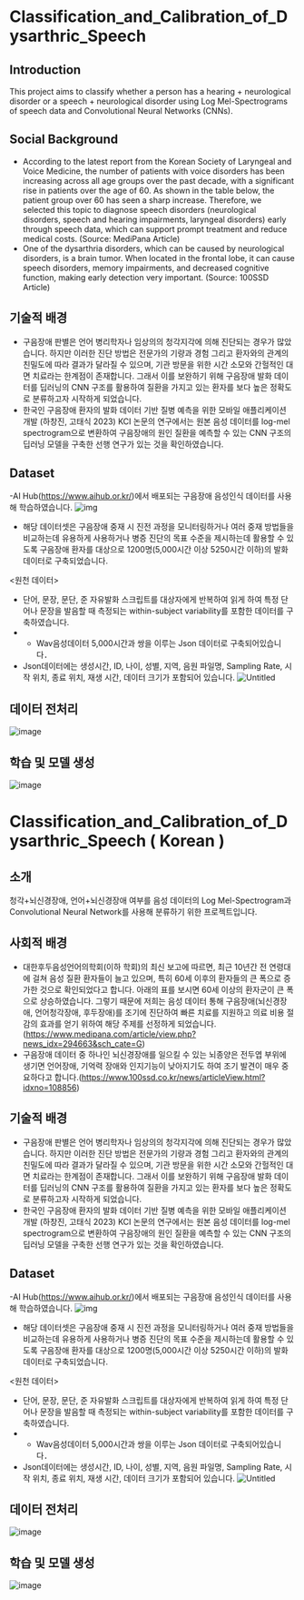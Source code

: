 # Classification_and_Calibration_of_Dysarthric_Speech

## Introduction
This project aims to classify whether a person has a hearing + neurological disorder or a speech + neurological disorder using Log Mel-Spectrograms of speech data and Convolutional Neural Networks (CNNs).

## Social Background
- According to the latest report from the Korean Society of Laryngeal and Voice Medicine, the number of patients with voice disorders has been increasing across all age groups over the past decade, with a significant rise in patients over the age of 60. As shown in the table below, the patient group over 60 has seen a sharp increase. Therefore, we selected this topic to diagnose speech disorders (neurological disorders, speech and hearing impairments, laryngeal disorders) early through speech data, which can support prompt treatment and reduce medical costs. (Source: MediPana Article)
- One of the dysarthria disorders, which can be caused by neurological disorders, is a brain tumor. When located in the frontal lobe, it can cause speech disorders, memory impairments, and decreased cognitive function, making early detection very important. (Source: 100SSD Article)

## 기술적 배경
- 구음장애 판별은 언어 병리학자나 임상의의 청각지각에 의해 진단되는 경우가 많았습니다. 하지만 이러한 진단 방법은 전문가의 기량과 경험 그리고 환자와의 관계의 친밀도에 따라 결과가 달라질 수 있으며, 기관 방문을 위한 시간 소모와 간헐적인 대면 치료라는 한계점이 존재합니다. 그래서 이를 보완하기 위해 구음장애 발화 데이터를 딥러닝의 CNN 구조를 활용하여 질환을 가지고 있는 환자를 보다 높은 정확도로 분류하고자 시작하게 되었습니다.
- 한국인 구음장애 환자의 발화 데이터 기반 질병 예측을 위한 모바일 애플리케이션 개발 (하창진, 고태식 2023) KCI 논문의 연구에서는 원본 음성 데이터를 log-mel spectrogram으로 변환하여 구음장애의 원인 질환을 예측할 수 있는 CNN 구조의 딥러닝 모델을 구축한 선행 연구가 있는 것을 확인하였습니다.
## Dataset
-AI Hub(https://www.aihub.or.kr/)에서 배포되는 구음장애 음성인식 데이터를 사용해 학습하였습니다. 
![img](https://github.com/Marcus-Son/Classification_and_Calibration_of_Dysarthric_Speech/assets/137815765/1a581a17-8d5c-4ef2-b393-5aeec3fba967)

- 해당 데이터셋은 구음장애 중재 시 진전 과정을 모니터링하거나 여러 중재 방법들을 비교하는데 유용하게 사용하거나 병증 진단의 목표 수준을 제시하는데 활용할 수 있도록 구음장애 환자를 대상으로 1200명(5,000시간 이상 5250시간 이하)의 발화 데이터로 구축되었습니다.

<원천 데이터>
- 단어, 문장, 문단, 준 자유발화 스크립트를 대상자에게 반복하여 읽게 하여 특정 단어나 문장을 발음할 때 측정되는 within-subject variability를 포함한 데이터를 구축하였습니다.
- - Wav음성데이터 5,000시간과 쌍을 이루는 Json 데이터로 구축되어있습니다．
- Json데이터에는 생성시간, ID, 나이, 성별, 지역, 음원 파일명, Sampling Rate, 시작 위치, 종료 위치, 재생 시간, 데이터 크기가 포함되어 있습니다.
![Untitled](https://github.com/Marcus-Son/Classification_and_Calibration_of_Dysarthric_Speech/assets/137815765/aa1a8615-d4e7-4685-9f36-362d66fd0934)


## 데이터 전처리
![image](https://github.com/Marcus-Son/Classification_and_Calibration_of_Dysarthric_Speech/assets/137815765/87aea8c5-38c0-41f6-a4fd-2644240ecb72)

## 학습 및 모델 생성
![image](https://github.com/Marcus-Son/Classification_and_Calibration_of_Dysarthric_Speech/assets/137815765/7d20d9b9-95e5-41d5-aa78-4e16743c12a3)


# Classification_and_Calibration_of_Dysarthric_Speech ( Korean )

## 소개
청각+뇌신경장애, 언어+뇌신경장애 여부를 음성 데이터의 Log Mel-Spectrogram과 Convolutional Neural Network를 사용해 분류하기 위한 프로젝트입니다. 
## 사회적 배경
- 대한후두음성언어의학회(이하 학회)의 최신 보고에 따르면, 최근 10년간 전 연령대에 걸쳐 음성 질환 환자들이 늘고 있으며, 특히 60세 이후의 환자들의 큰 폭으로 증가한 것으로 확인되었다고 합니다. 아래의 표를 보시면 60세 이상의 환자군이 큰 폭으로 상승하였습니다. 그렇기 때문에 저희는 음성 데이터 통해 구음장애(뇌신경장애, 언어청각장애, 후두장애)를 조기에 진단하여 빠른 치료를 지원하고 의료 비용 절감의 효과를 얻기 위하여 해당 주제를 선정하게 되었습니다.(https://www.medipana.com/article/view.php?news_idx=294663&sch_cate=G)
- 구음장애 데이터 중 하나인 뇌신경장애를 일으킬 수 있는 뇌종양은 전두엽 부위에 생기면 언어장애, 기억력 장애와 인지기능이 낮아지기도 하여 조기 발견이 매우 중요하다고 합니다.(https://www.100ssd.co.kr/news/articleView.html?idxno=108856)

## 기술적 배경
- 구음장애 판별은 언어 병리학자나 임상의의 청각지각에 의해 진단되는 경우가 많았습니다. 하지만 이러한 진단 방법은 전문가의 기량과 경험 그리고 환자와의 관계의 친밀도에 따라 결과가 달라질 수 있으며, 기관 방문을 위한 시간 소모와 간헐적인 대면 치료라는 한계점이 존재합니다. 그래서 이를 보완하기 위해 구음장애 발화 데이터를 딥러닝의 CNN 구조를 활용하여 질환을 가지고 있는 환자를 보다 높은 정확도로 분류하고자 시작하게 되었습니다.
- 한국인 구음장애 환자의 발화 데이터 기반 질병 예측을 위한 모바일 애플리케이션 개발 (하창진, 고태식 2023) KCI 논문의 연구에서는 원본 음성 데이터를 log-mel spectrogram으로 변환하여 구음장애의 원인 질환을 예측할 수 있는 CNN 구조의 딥러닝 모델을 구축한 선행 연구가 있는 것을 확인하였습니다.
## Dataset
-AI Hub(https://www.aihub.or.kr/)에서 배포되는 구음장애 음성인식 데이터를 사용해 학습하였습니다. 
![img](https://github.com/Marcus-Son/Classification_and_Calibration_of_Dysarthric_Speech/assets/137815765/1a581a17-8d5c-4ef2-b393-5aeec3fba967)

- 해당 데이터셋은 구음장애 중재 시 진전 과정을 모니터링하거나 여러 중재 방법들을 비교하는데 유용하게 사용하거나 병증 진단의 목표 수준을 제시하는데 활용할 수 있도록 구음장애 환자를 대상으로 1200명(5,000시간 이상 5250시간 이하)의 발화 데이터로 구축되었습니다.

<원천 데이터>
- 단어, 문장, 문단, 준 자유발화 스크립트를 대상자에게 반복하여 읽게 하여 특정 단어나 문장을 발음할 때 측정되는 within-subject variability를 포함한 데이터를 구축하였습니다.
- - Wav음성데이터 5,000시간과 쌍을 이루는 Json 데이터로 구축되어있습니다．
- Json데이터에는 생성시간, ID, 나이, 성별, 지역, 음원 파일명, Sampling Rate, 시작 위치, 종료 위치, 재생 시간, 데이터 크기가 포함되어 있습니다.
![Untitled](https://github.com/Marcus-Son/Classification_and_Calibration_of_Dysarthric_Speech/assets/137815765/aa1a8615-d4e7-4685-9f36-362d66fd0934)


## 데이터 전처리
![image](https://github.com/Marcus-Son/Classification_and_Calibration_of_Dysarthric_Speech/assets/137815765/87aea8c5-38c0-41f6-a4fd-2644240ecb72)

## 학습 및 모델 생성
![image](https://github.com/Marcus-Son/Classification_and_Calibration_of_Dysarthric_Speech/assets/137815765/7d20d9b9-95e5-41d5-aa78-4e16743c12a3)
